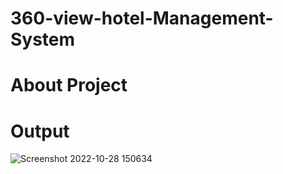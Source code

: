 # 360-view-hotel-Management-System
# About Project
# Output 
![Screenshot 2022-10-28 150634](https://user-images.githubusercontent.com/68535257/210482147-2ffaab99-678d-4c56-a3b0-6ef02d755a88.jpg)

